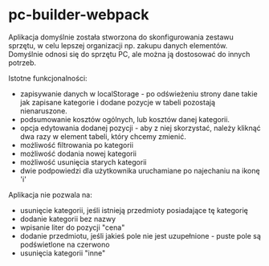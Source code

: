 # pc-builder-webpack

Aplikacja domyślnie została stworzona do skonfigurowania zestawu sprzętu, w celu lepszej organizacji np. zakupu danych elementów.
Domyślnie odnosi się do sprzętu PC, ale można ją dostosować do innych potrzeb.

Istotne funkcjonalności:
- zapisywanie danych w localStorage - po odświeżeniu strony dane takie jak zapisane kategorie i dodane pozycje w tabeli pozostają nienaruszone.
- podsumowanie kosztów ogólnych, lub kosztów danej kategorii.
- opcja edytowania dodanej pozycji - aby z niej skorzystać, należy kliknąć dwa razy w element tabeli, który chcemy zmienić.
- możliwość filtrowania po kategorii
- możliwość dodania nowej kategorii
- możliwość usunięcia starych kategorii
- dwie podpowiedzi dla użytkownika uruchamiane po najechaniu na ikonę 'i'


Aplikacja nie pozwala na:
- usunięcie kategorii, jeśli istnieją przedmioty posiadające tę kategorię
- dodanie kategorii bez nazwy
- wpisanie liter do pozycji "cena"
- dodanie przedmiotu, jeśli jakieś pole nie jest uzupełnione - puste pole są podświetlone na czerwono
- usunięcia kategorii "inne"
